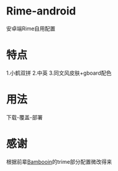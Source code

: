 # Rime-android
安卓端Rime自用配置
# 特点
1.小鹤双拼
2.中英
3.同文风皮肤+gboard配色
# 用法
下载-覆盖-部署
# 感谢
根据前辈[Bambooin](https://github.com/Bambooin/rimerc)的trime部分配置微改得来
